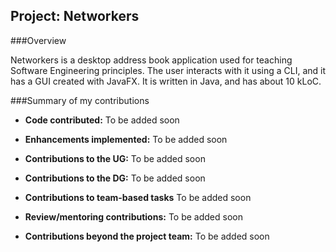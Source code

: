 ## Project: Networkers

###Overview

Networkers is a desktop address book application used for teaching Software Engineering principles. The user interacts with it using a CLI, and it has a GUI created with JavaFX. It is written in Java, and has about 10 kLoC.

###Summary of my contributions

- **Code contributed:** To be added soon

- **Enhancements implemented:** To be added soon

- **Contributions to the UG:** To be added soon

- **Contributions to the DG:** To be added soon

- **Contributions to team-based tasks** To be added soon

- **Review/mentoring contributions:** To be added soon

- **Contributions beyond the project team:** To be added soon

